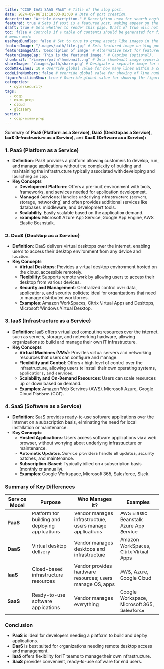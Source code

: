 ```yaml
---
title: "CCSP IAAS SAAS PAAS" # Title of the blog post.
date: 2024-09-08T21:18:03+01:00 # Date of post creation.
description: "Article description." # Description used for search engine.
featured: true # Sets if post is a featured post, making appear on the home page side bar.
draft: true # Sets whether to render this page. Draft of true will not be rendered.
toc: false # Controls if a table of contents should be generated for first-level links automatically.
# menu: main
usePageBundles: false # Set to true to group assets like images in the same folder as this post.
featureImage: "/images/path/file.jpg" # Sets featured image on blog post.
featureImageAlt: 'Description of image' # Alternative text for featured image.
featureImageCap: 'This is the featured image.' # Caption (optional).
thumbnail: "/images/path/thumbnail.png" # Sets thumbnail image appearing inside card on homepage.
shareImage: "/images/path/share.png" # Designate a separate image for social media sharing.
codeMaxLines: 10 # Override global value for how many lines within a code block before auto-collapsing.
codeLineNumbers: false # Override global value for showing of line numbers within code block.
figurePositionShow: true # Override global value for showing the figure label.
categories:
  - cybersecurity
tags:
  - ccsp
  - exam-prep
  - cloud
  - glossary
series:
  - ccsp-exam-prep
---
```

Summary of **PaaS (Platform as a Service), DaaS (Desktop as a Service), IaaS (Infrastructure as a Service),** and **SaaS (Software as a Service):**

### 1. **PaaS (Platform as a Service)**
- **Definition**: PaaS provides a platform allowing customers to develop, run, and manage applications without the complexity of building and maintaining the infrastructure typically associated with developing and launching an app.
- **Key Concepts**:
  - **Development Platform**: Offers a pre-built environment with tools, frameworks, and services needed for application development.
  - **Managed Services**: Handles underlying infrastructure (servers, storage, networking) and often provides additional services like databases, middleware, and development tools.
  - **Scalability**: Easily scalable based on the application demand.
  - **Examples**: Microsoft Azure App Service, Google App Engine, AWS Elastic Beanstalk.

### 2. **DaaS (Desktop as a Service)**
- **Definition**: DaaS delivers virtual desktops over the internet, enabling users to access their desktop environment from any device and location.
- **Key Concepts**:
  - **Virtual Desktops**: Provides a virtual desktop environment hosted on the cloud, accessible remotely.
  - **Flexibility**: Supports remote work by allowing users to access their desktop from various devices.
  - **Security and Management**: Centralized control over data, applications, and security policies; ideal for organizations that need to manage distributed workforces.
  - **Examples**: Amazon WorkSpaces, Citrix Virtual Apps and Desktops, Microsoft Windows Virtual Desktop.

### 3. **IaaS (Infrastructure as a Service)**
- **Definition**: IaaS offers virtualized computing resources over the internet, such as servers, storage, and networking hardware, allowing organizations to build and manage their own IT infrastructure.
- **Key Concepts**:
  - **Virtual Machines (VMs)**: Provides virtual servers and networking resources that users can configure and manage.
  - **Flexibility and Control**: Offers a high level of control over the infrastructure, allowing users to install their own operating systems, applications, and services.
  - **Scalability and On-Demand Resources**: Users can scale resources up or down based on demand.
  - **Examples**: Amazon Web Services (AWS), Microsoft Azure, Google Cloud Platform (GCP).

### 4. **SaaS (Software as a Service)**
- **Definition**: SaaS provides ready-to-use software applications over the internet on a subscription basis, eliminating the need for local installation or maintenance.
- **Key Concepts**:
  - **Hosted Applications**: Users access software applications via a web browser, without worrying about underlying infrastructure or maintenance.
  - **Automatic Updates**: Service providers handle all updates, security patches, and maintenance.
  - **Subscription-Based**: Typically billed on a subscription basis (monthly or annually).
  - **Examples**: Google Workspace, Microsoft 365, Salesforce, Slack.

### Summary of Key Differences

| **Service Model** | **Purpose**                          | **Who Manages It?**          | **Examples**                             |
|-------------------|--------------------------------------|-------------------------------|------------------------------------------|
| **PaaS**          | Platform for building and deploying applications | Vendor manages infrastructure, users manage applications | AWS Elastic Beanstalk, Azure App Service |
| **DaaS**          | Virtual desktop delivery              | Vendor manages desktops and infrastructure | Amazon WorkSpaces, Citrix Virtual Apps   |
| **IaaS**          | Cloud-based infrastructure resources  | Vendor provides hardware resources; users manage OS, apps | AWS, Azure, Google Cloud                 |
| **SaaS**          | Ready-to-use software applications    | Vendor manages everything     | Google Workspace, Microsoft 365, Salesforce |

### Conclusion
- **PaaS** is ideal for developers needing a platform to build and deploy applications.
- **DaaS** is best suited for organizations needing remote desktop access and management.
- **IaaS** offers flexibility for IT teams to manage their own infrastructure.
- **SaaS** provides convenient, ready-to-use software for end users.
